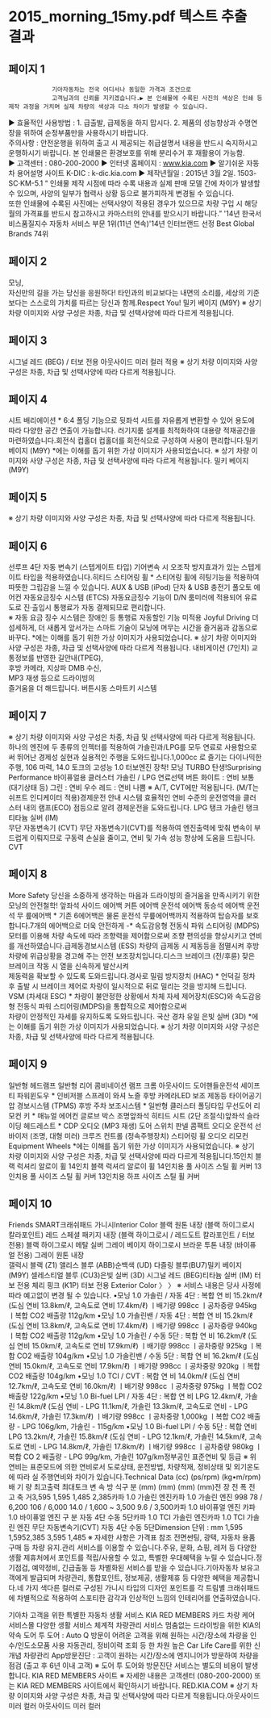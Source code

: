 # 2015_morning_15my.pdf 텍스트 추출 결과

## 페이지 1

                기아자동차는 전국 어디서나 동일한 가격과 조건으로 
                고객님과의 신뢰를 지키겠습니다.▶ 본 인쇄물에 수록된 사진의 색상은 인쇄 등 제작 과정을 거치며 실제 차량의 색상과 다소 차이가 발생할 수 있습니다.     
▶ 효율적인 사용방법 : 1. 급출발, 급제동을 하지 맙시다.  2. 제품의 성능향상과 수명연장을 위하여 순정부품만을 사용하시기 바랍니다.   
 주의사항 : 안전운행을 위하여 출고 시 제공되는 취급설명서 내용을 반드시 숙지하시고 운행하시기 바랍니다.     본 인쇄물은 환경보호를 위해 분리수거 후 재활용이 가능함.  
▶ 고객센터 : 080-200-2000  ▶ 인터넷 홈페이지 : www.kia.com  ▶ 알기쉬운 자동차 용어설명 사이트 K-DIC : k-dic.kia.com  ▶ 제작년월일 : 2015년 3월 2일.   1503-SC·KM-5.1     “ 인쇄물 제작 시점에 따라 수록 내용과 실제 판매 모델 간에 차이가 발생할 수 있으며, 사양의 일부가 협력사 상황 등으로 불가피하게 변경될 수 있습니다.  
 또한 인쇄물에 수록된 사진에는 선택사양이 적용된  경우가 있으므로 차량 구입 시 해당월의 가격표를 반드시 참고하시고 카마스터의 안내를 받으시기 바랍니다.”
'14년 한국서비스품질지수
자동차 서비스 부문 1위(11년 연속)'14년 인터브랜드 선정
Best Global Brands 74위

## 페이지 2

모닝,  
자신만의 길을 가는 당신을 응원하다!
타인과의 비교보다는 내면의 소리를,
세상의 기준보다는 스스로의 가치를 따르는 당신과 함께.Respect You!
밀키 베이지 (M9Y) 
※ 상기 차량 이미지와 사양 구성은 차종, 차급 및 선택사양에 따라 다르게 적용됩니다.

## 페이지 3

시그널 레드 (BEG) / 터보 전용 아웃사이드 미러 컬러 적용 
※ 상기 차량 이미지와 사양 구성은 차종, 차급 및 선택사양에 따라 다르게 적용됩니다.

## 페이지 4

시트 배리에이션 *
6:4 폴딩 기능으로 뒷좌석 시트를 
자유롭게 변환할 수 있어 용도에 따라 
다양한 공간 연출이 가능합니다.
러기지룸
설계를 최적화하여 대용량 적재공간을 마련하였습니다.회전식 컵홀더
컵홀더를 회전식으로 구성하여 사용이 편리합니다.밀키 베이지 (M9Y) 
*에는 이해를 돕기 위한 가상 이미지가 사용되었습니다.     ※ 상기 차량 이미지와 사양 구성은 차종, 차급 및 선택사양에 따라 다르게 적용됩니다.
밀키 베이지 (M9Y) 

## 페이지 5

   ※ 상기 차량 이미지와 사양 구성은 차종, 차급 및 선택사양에 따라 다르게 적용됩니다.


## 페이지 6

선루프 
4단 자동 변속기 (스텝게이트 타입)
기어변속 시 오조작 방지효과가 있는 
스텝게이트 타입을 적용하였습니다.히티드 스티어링 휠 * 
스티어링 휠에 히팅기능을 적용하여 
따뜻한 그립감을 느낄 수 있습니다.
AUX & USB (iPod)  단자 & USB 충전기 풀오토 에어컨 자동요금징수 시스템 (ETCS) 
자동요금징수 기능이 D/N 룸미러에 
적용되어  유료 도로 진·출입시 통행료가 
자동 결제되므로 편리합니다.   
※ 자동 요금 징수 시스템은 장애인 등
     통행료 자동할인 기능 미적용
Joyful Driving
더 섬세하게, 더 새롭게 앞서가는 스마트 기술이 
모닝에 머무는 시간을 즐거움과 감동으로 바꾸다.
*에는 이해를 돕기 위한 가상 이미지가 사용되었습니다.     ※ 상기 차량 이미지와 사양 구성은 차종, 차급 및 선택사양에 따라 다르게 적용됩니다.
내비게이션 (7인치)
교통정보를 반영한 길안내(TPEG),  
후방 카메라, 지상파 DMB 수신,  
MP3 재생 등으로 드라이빙의   
즐거움을 더 해드립니다.
버튼시동 스마트키 시스템 


## 페이지 7

※ 상기 차량 이미지와 사양 구성은 차종, 차급 및 선택사양에 따라 다르게 적용됩니다.
하나의 엔진에 두 종류의 인젝터를 적용하여 가솔린과/LPG를 모두
연료로 사용함으로써 뛰어난 경제성 실현과 실용적인 주행을 도와드립니다.1,000cc 로 즐기는 다이나믹한 주행,
106  마력, 14.0  토크의 고성능 1.0 터보엔진 장착!
모닝  TURBO 탄생!Surprising
Performance
바이퓨얼용
클러스터  가솔린 / LPG
연료선택 버튼
화이트  : 연비 보통 (대기상태 등)
그린 : 연비 우수    레드 : 연비 나쁨
※ A/T, CVT에만 적용됩니다. (M/T는 쉬프트 인디케이터 적용)경제운전 안내 시스템
효율적인 연비 수준의 운전영역을 클러스터 내의
램프(ECO) 점등으로 알려 경제운전을 도와드립니다.
LPG 탱크 가솔린 탱크티타늄 실버 (IM)  
무단 자동변속기 (CVT) 
무단 자동변속기(CVT)를 적용하여 엔진출력에 맞춰 변속이 부드럽게 
이뤄지므로 구동력 손실을 줄이고, 연비 및 가속 성능 향상에 도움을 드립니다. CVT


## 페이지 8

More Safety
당신을 소중하게 생각하는 마음과 
드라이빙의 즐거움을 만족시키기 위한 
모닝의 안전철학!
앞좌석 사이드 에어백
커튼 에어백
운전석 에어백
동승석 에어백
운전석 무 릎에어백 *
기존 6에어백은 물론 
운전석 무릎에어백까지 적용하여 
탑승자를 보호합니다.7개의 에어백으로 더욱 안전하게 -*
속도감응형 전동식 파워 스티어링 (MDPS)
모터를 이용해 차량 속도에 따라 조향력을 
제어함으로써 조향 편의성을 향상시키고 
연비를 개선하였습니다.급제동경보시스템 (ESS)
차량의 급제동 시 제동등을 점멸시켜 
후방차량에  위급상황을 경고해 주는 안전 
보조장치입니다.디스크 브레이크  (전/후륜)
잦은 브레이크 작동 시 열을 신속하게 발산시켜  
제동력을 확보할 수 있도록 도와드립니다.경사로 밀림 방지장치 (HAC) *
언덕길 정차 후 출발 시 브레이크 제어로 
차량이 일시적으로 뒤로 밀리는 것을 
방지해 드립니다.
VSM (차세대 ESC)  *
차량이 불안정한 상황에서 차체 자세 제어장치(ESC)와 
속도감응형 전동식  파워 스티어링(MDPS)을 통합적으로 제어함으로써  
차량이 안정적인 자세를 유지하도록 도와드립니다.
국산 경차 유일 
은빛 실버 (3D)
*에는 이해를 돕기 위한 가상 이미지가 사용되었습니다.     ※ 상기 차량 이미지와 사양 구성은 차종, 차급 및 선택사양에 따라 다르게 적용됩니다.

## 페이지 9

일반형 헤드램프
일반형 리어 콤비네이션 램프
크롬 아웃사이드 도어핸들운전석 세이프티 파워윈도우 *
인비저블 스프레이 와셔 노즐
후방 카메라LED 보조 제동등
타이어공기압 경보시스템   (TPMS) 
후방 주차 보조시스템  *
일반형 클러스터
폴딩타입 무선도어 리모컨 키 *
매뉴얼 에어컨
글로브 박스 조명앞좌석 히티드 시트 (2단 조절식)앞좌석 슬라이딩 헤드레스트 * CDP 오디오 (MP3 재생)
도어 스위치 판넬 콤팩트 오디오
운전석 선바이저 (조명, 대형 미러)
크루즈 컨트롤 (정속주행장치) 스티어링 휠 오디오 리모컨
Equipment
Wheels
*에는 이해를 돕기 위한 가상 이미지가 사용되었습니다.     ※ 상기 차량 이미지와 사양 구성은 차종, 차급 및 선택사양에 따라 다르게 적용됩니다.15인치 블랙 럭셔리
알로이 휠 14인치 블랙 럭셔리
알로이 휠 14인치용 풀 사이즈 
스틸 휠 커버 13인치용 풀 사이즈 
스틸 휠 커버 13인치용 
하프 사이즈 
스틸 휠 커버 

## 페이지 10

Friends SMART크래쉬패드 가니시Interior Color
블랙 원톤 내장 (블랙 하이그로시 칼라포인트) 레드 스페셜 패키지 내장 (블랙 하이그로시  /  레드도트 칼라포인트 / 터보 전용)
블랙 하이그로시 
 메탈 실버 
 그레이 
 베이지 하이그로시 
브라운 투톤 내장  (바이퓨얼 전용) 그레이 원톤 내장  
갤럭시 블랙 (Z1)
앨리스 블루 (ABB)순백색 (UD)
다즐링 블루(BU7)밀키 베이지 (M9Y)
셀레스티얼 블루 (CU3)은빛 실버 (3D)
시그널 레드 (BEG)티타늄 실버 (IM) 터보 전용 
체리 핑크 (K1P) 터보 전용 Exterior Color
〉
〉
※ 서비스 내용은 당사 사정에 따라 예고없이 변경 될 수 있습니다. •모닝  1.0 가솔린  / 자동 4단  :  복합 연 비 15.2km/ℓ (도심 연비 13.8km/ℓ, 고속도로 연비 17.4km/ℓ) ㅣ배기량 998cc ㅣ공차중량 945kg ㅣ복합 CO2 배출량 112g/km
•모닝  1.0 가솔린밴  / 자동 4단 :  복합 연 비 15.2km/ℓ (도심 연비 13.8km/ℓ, 고속도로 연비 17.4km/ℓ) ㅣ배기량 998cc ㅣ공차중량 940kg ㅣ복합 CO2 배출량 112g/km
•모닝  1.0 가솔린  / 수동 5단  :   복합 연 비 16.2km/ℓ (도심 연비 15.0km/ℓ, 고속도로 연비 17.9km/ℓ) ㅣ배기량 998cc ㅣ공차중량 925kg  ㅣ복합 CO2 배출량 104g/km
•모닝  1.0 가솔린밴  / 수동 5단 :  복합 연 비 16.2km/ℓ (도심 연비 15.0km/ℓ, 고속도로 연비 17.9km/ℓ) ㅣ배기량 998cc  ㅣ공차중량 920kg ㅣ복합 CO2 배출량 104g/km
•모닝  1.0 TCI  / CVT :  복합 연 비 14.0km/ℓ (도심 연비 12.7km/ℓ, 고속도로 연비 16.0km/ℓ) ㅣ배기량 998cc ㅣ공차중량 975kg ㅣ복합 CO2 배출량 122g/km
•모닝 1.0 Bi-fuel LPI  / 자동 4단 :  복합 연 비 LPG 12.4km/ℓ, 가솔린 14.8km/ℓ (도심 연비 - LPG 11.1km/ℓ, 가솔린 13.3km/ℓ, 고속도로 연비 - LPG 14.6km/ℓ, 가솔린 17.3km/ℓ) 
 ㅣ배기량 998cc ㅣ공차중량 1,000kg ㅣ복합 CO2 배출량 - LPG 106g/km, 가솔린 - 115g/km
•모닝  1.0 Bi-fuel LPI  / 수동 5단 :  복합 연비 LPG 13.2km/ℓ, 가솔린 15.8km/ℓ (도심 연비 - LPG 12.1km/ℓ, 가솔린 14.5km/ℓ, 고속도로 연비 - LPG 14.8km/ℓ, 가솔린 17.8km/ℓ) 
 ㅣ배기량 998cc ㅣ공차중량 980kg ㅣ복합 CO 2 배출량 - LPG 99g/km, 가솔린 107g/km정부공인 
표준연비 및 등급
※ 위 연비는 표준모드에 의한 연비로서 도로상태, 운전방법, 차량적재, 정비상태 및 외기온도에  따라 실 주행연비와 차이가 있습니다.Technical Data
(cc)
(ps/rpm)
(kg•m/rpm)배  기  량
최고출력
최대토크
변 속 방 식구     분
(mm)
(mm)
(mm)
(mm)전 장
전 폭
전 고
축 거3,595
1,595
1,485
2,385카파 1.0
가솔린 엔진카파 1.0
가솔린 엔진
998
78 / 6,200 106 / 6,000
14.0 / 1,600 ~ 3,500 9.6 / 3,500카파 1.0
바이퓨얼 엔진 카파 1.0
바이퓨얼 엔진 구     분
자동 4단 수동 5단카파 1.0 TCI
가솔린 엔진카파 1.0 TCI
가솔린 엔진
무단 자동변속기(CVT) 자동 4단 수동 5단Dimension
단위 : mm
1,595 1,5952,385
3,595
1,485
※ 자세한 사항은 가격표 참조
전면썬팅, 광택, 자동차 용품 
구매 등 차량 유지.관리 
서비스를 이용할 수 있습니다.주유, 문화, 쇼핑, 레저 등 
다양한 생활 제휴처에서 
포인트를 적립/사용할 수 있고, 
특별한 우대혜택을 누릴 수 
있습니다.정기점검, 예약정비, 긴급출동 
등 차별화된 서비스를
받을 수 있습니다.기아자동차 보유고객에게 
발급되며 차량관리, 통합포인트, 
정보제공, 생활제휴 등 다양한 
혜택을 제공합니다.네 가지 색다른 컬러로 구성된 
가니시 타입의 디자인 포인트를 각 트림별 
크래쉬패드에 차별적으로 적용하여 
스포티한 감각과 인상적인 느낌의 
인테리어를 연출하였습니다. 
 
기아차 고객을 위한 특별한 자동차 생활 서비스 
KIA RED MEMBERS 카드 차량 케어 서비스몰 다양한 생활 서비스 체계적 차량관리 서비스
멈춤없는 드라이빙을 위한 KIA의 약속 
도어 투 도어  :  Auto Q 방문이 어려운 고객을 위해 
원하는 시간/장소에 차량을 인수/인도소모품 사용 자동관리, 정비이력 조회 등 한 차원 높은 
Car Life Care를 위한 신개념 차량관리 App방문진단  : 고객이 원하는 시간/장소에 엔지니어가 
방문하여 차량을 점검 (출고 후 6년 이내 고객)
※ 도어 투 도어와 방문진단 서비스는 별도의 비용이 발생합니다.
KIA RED MEMBERS 사이트 ※ 자세한 내용은 고객센터 (080-200-2000) 또는 KIA RED MEMBERS 사이트에서 확인하시기 바랍니다. RED.KIA.COM
 ※ 상기 차량 이미지와 사양 구성은 차종, 차급 및 선택사양에 따라 다르게 적용됩니다.아웃사이드 미러  컬러 
아웃사이드 미러  컬러 

